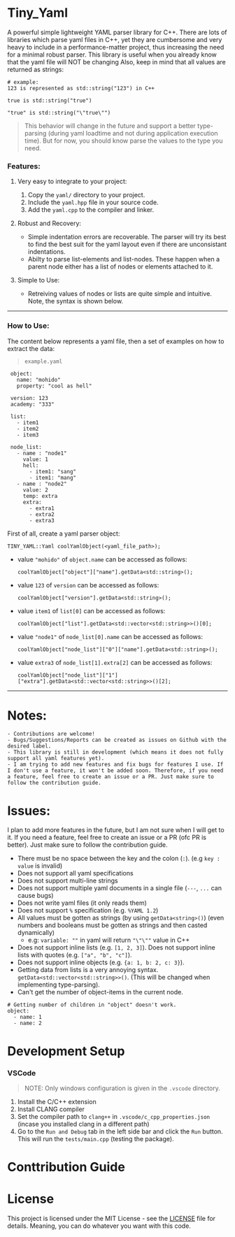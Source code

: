 # Tiny_Yaml
A powerful simple lightweight YAML parser library for C++. There are lots of libraries which parse yaml files in C++, yet they are cumbersome and very heavy to include 
in a performance-matter project, thus increasing the need for a minimal robust parser. This library is useful when you already know that the yaml file will NOT be changing Also, keep in mind that all values are returned as strings:

```
# example:
123 is represented as std::string("123") in C++

true is std::string("true")

"true" is std::string("\"true\"")
```

> This behavior will change in the future and support a better type-parsing (during yaml loadtime and not during application execution time). But for now, you should know parse the values to the type you need. 

### Features:
1. Very easy to integrate to your project:
    1. Copy the `yaml/` directory to your project.
    2. Include the `yaml.hpp` file in your source code.
    3. Add the `yaml.cpp` to the compiler and linker.

2. Robust and Recovery:
    * Simple indentation errors are recoverable. The parser will try its best to find the best suit for the yaml layout even if there are unconsistant indentations.
    * Abilty to parse list-elements and list-nodes. These happen when a parent node either has a list of nodes or elements attached to it. 
    
3. Simple to Use:
    * Retreiving values of nodes or lists are quite simple and intuitive. Note, the syntax is shown below.

---

### How to Use:
The content below represents a yaml file, then a set of examples on how to extract the data:

> `example.yaml`
```
 object:					
   name: "mohido"			
   property: "cool as hell"
 							
 version: 123				
 academy: "333"			
 							
 list:						
   - item1					
   - item2					
   - item3					
 							
 node_list: 				
   - name : "node1"		
     value: 1				
     hell:					
       - item1: "sang"		
       - item1: "mang"		
   - name : "node2"		
     value: 2				
     temp: extra			
     extra:				
       - extra1			
       - extra2			
       - extra3			
```

First of all, create a yaml parser object:
  ```
  TINY_YAML::Yaml coolYamlObject(<yaml_file_path>);
  ```
  
 -	value `"mohido"` of `object.name` can be accessed as follows:
      ```
      coolYamlObject["object"]["name"].getData<std::string>();
      ```

 - value `123` of `version` can be accessed as follows:
      ```
      coolYamlObject["version"].getData<std::string>();
      ```

 - value `item1` of `list[0]` can be accessed as follows:
      ```
      coolYamlObject["list"].getData<std::vector<std::string>>()[0];
      ```

 - value `"node1"` of `node_list[0].name` can be accessed as follows:
      ```
      coolYamlObject["node_list"]["0"]["name"].getData<std::string>();
      ```

 - value `extra3` of `node_list[1].extra[2]` can be accessed as follows:
      ```
      coolYamlObject["node_list"]["1"]["extra"].getData<std::vector<std::string>>()[2];
      ```
      
---

# Notes:
    - Contributions are welcome!
    - Bugs/Suggestions/Reports can be created as issues on Github with the desired label.
    - This library is still in development (which means it does not fully support all yaml features yet).
    - I am trying to add new features and fix bugs for features I use. If I don't use a feature, it won't be added soon. Therefore, if you need a feature, feel free to create an issue or a PR. Just make sure to follow the contribution guide.

# Issues:
I plan to add more features in the future, but I am not sure when I will get to it. If you need a feature, feel free to create an issue or a PR (ofc PR is better). Just make sure to follow the contribution guide.

  - There must be no space between the key and the colon (`:`). (e.g `key : value` is invalid)
  - Does not support all yaml specifications
  - Does not support multi-line strings
  - Does not support multiple yaml documents in a single file (`---`, `...` can cause bugs)
  - Does not write yaml files (it only reads them)
  - Does not support `%` specification (e.g. `%YAML 1.2`)
  - All values must be gotten as strings (by using `getData<string>()`) (even numbers and booleans must be gotten as strings and then casted dynamically)
    - e.g: `variable: ""` in yaml will return `"\"\""` value in C++
  - Does not support inline lists (e.g. `[1, 2, 3]`). Does not support inline lists with quotes (e.g. `["a", "b", "c"]`).
  - Does not support inline objects (e.g. `{a: 1, b: 2, c: 3}`). 
  - Getting data from lists is a very annoying syntax. `getData<std::vector<std::string>>()`. (This will be changed when implementing type-parsing).
  - Can't get the number of object-items in the current node. 
  ```
  # Getting number of children in "object" doesn't work.
  object: 
    - name: 1
    - name: 2
  ```

# Development Setup

### VSCode

> NOTE: Only windows configuration is given in the `.vscode` directory. 
1. Install the C/C++ extension
2. Install CLANG compiler
3. Set the compiler path to `clang++` in `.vscode/c_cpp_properties.json` (incase you installed clang in a different path)
4. Go to the `Run and Debug` tab in the left side bar and click the `Run` button. This will run the `tests/main.cpp` (testing the package).


# Conttribution Guide



# License
This project is licensed under the MIT License - see the [LICENSE](LICENSE) file for details. Meaning, you can do whatever you want with this code.